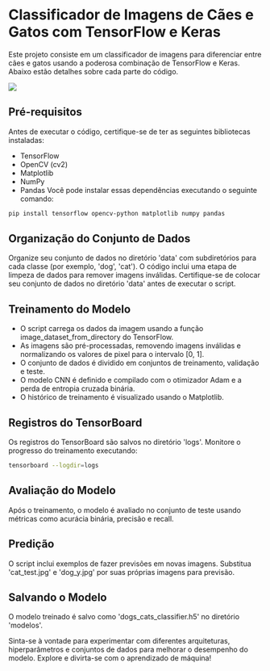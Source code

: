 # Classificador de Imagens de Cães e Gatos com TensorFlow e Keras
Este projeto consiste em um classificador de imagens para diferenciar entre cães e gatos usando a poderosa combinação de TensorFlow e Keras. Abaixo estão detalhes sobre cada parte do código.

<img src="https://s35949.pcdn.co/wp-content/uploads/2016/10/c%C3%A3es-e-gatos-1.jpg"/>

## Pré-requisitos
Antes de executar o código, certifique-se de ter as seguintes bibliotecas instaladas:

- TensorFlow
- OpenCV (cv2)
- Matplotlib
- NumPy
- Pandas
Você pode instalar essas dependências executando o seguinte comando:

```bash
pip install tensorflow opencv-python matplotlib numpy pandas
```

## Organização do Conjunto de Dados
Organize seu conjunto de dados no diretório 'data' com subdiretórios para cada classe (por exemplo, 'dog', 'cat').
O código inclui uma etapa de limpeza de dados para remover imagens inválidas. Certifique-se de colocar seu conjunto de dados no diretório 'data' antes de executar o script.

## Treinamento do Modelo
- O script carrega os dados da imagem usando a função image_dataset_from_directory do TensorFlow.
- As imagens são pré-processadas, removendo imagens inválidas e normalizando os valores de pixel para o intervalo [0, 1].
- O conjunto de dados é dividido em conjuntos de treinamento, validação e teste.
- O modelo CNN é definido e compilado com o otimizador Adam e a perda de entropia cruzada binária.
- O histórico de treinamento é visualizado usando o Matplotlib.

## Registros do TensorBoard
Os registros do TensorBoard são salvos no diretório 'logs'. Monitore o progresso do treinamento executando:

```bash
tensorboard --logdir=logs
```

## Avaliação do Modelo
Após o treinamento, o modelo é avaliado no conjunto de teste usando métricas como acurácia binária, precisão e recall.

## Predição
O script inclui exemplos de fazer previsões em novas imagens. Substitua 'cat_test.jpg' e 'dog_y.jpg' por suas próprias imagens para previsão.

## Salvando o Modelo
O modelo treinado é salvo como 'dogs_cats_classifier.h5' no diretório 'modelos'.

Sinta-se à vontade para experimentar com diferentes arquiteturas, hiperparâmetros e conjuntos de dados para melhorar o desempenho do modelo. Explore e divirta-se com o aprendizado de máquina!
